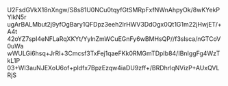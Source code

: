U2FsdGVkX18nXngw/S8s81U0NCu0tqyfGtSMRpFxfNWnAhpyOk/8wKYekPYlkN5r
ugArBALMbut2j9yfOgBary1QFDpz3eeh2lrHWV3DdOgx0Qt1G1m22jHwjET/+A4t
42oYZ7spI4eNFLaRqXKYt/YylnZmWCuEGnFy6wBMHsQP//f3slsca/nGTCoV0uWa
wWULGi6hsq+JrRl+3Cmcsf3TxFej1qaeFKk0RMGmTDpIb84/IBnIggFg4WzTkL1P
03+WI3auNJEXoU6of+pIdfx7BpzEzqw4iaDU9zff+/BRDhrlqNVizP+AUxQVLRjS
